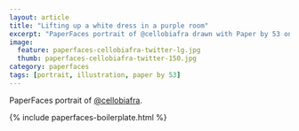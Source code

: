 ```yaml
---
layout: article
title: "Lifting up a white dress in a purple room"
excerpt: "PaperFaces portrait of @cellobiafra drawn with Paper by 53 on an iPad."
image: 
  feature: paperfaces-cellobiafra-twitter-lg.jpg
  thumb: paperfaces-cellobiafra-twitter-150.jpg
category: paperfaces
tags: [portrait, illustration, paper by 53]
---
```


PaperFaces portrait of [@cellobiafra](http://twitter.com/cellobiafra).

{% include paperfaces-boilerplate.html %}